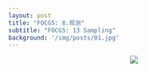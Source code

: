 ```yaml
---
layout: post
title: "FOCG5: 8.观测"
subtitle: "FOCG5: 13 Sampling"
background: '/img/posts/01.jpg'
---
```


<div style="text-align: center">
<img src="/img/posts/13 Sampling/1.png"/>
</div>

